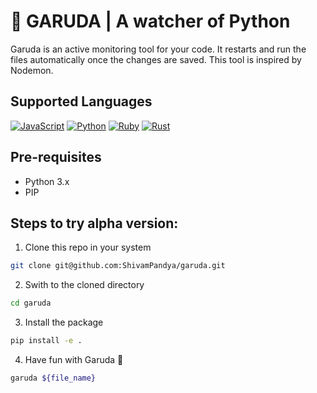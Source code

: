 # 🦅 GARUDA | A watcher of Python 

Garuda is an active monitoring tool for your code. It restarts and run the files automatically once the changes are saved. This tool is inspired by Nodemon.

## Supported Languages
[![JavaScript](https://img.shields.io/badge/javascript-blue?style=for-the-badge&logo=javascript)](https://github.com/ShivamPandya)
[![Python](https://img.shields.io/badge/python-yellow?style=for-the-badge&logo=python)](https://github.com/ShivamPandya)
[![Ruby](https://shields.io/badge/ruby-red?style=for-the-badge&logo=ruby)](https://github.com/ShivamPandya)
[![Rust](https://shields.io/badge/rust-orange?style=for-the-badge&logo=rust)](https://github.com/ShivamPandya)


## Pre-requisites
- Python 3.x
- PIP 

## Steps to try alpha version:

1. Clone this repo in your system
``` bash
git clone git@github.com:ShivamPandya/garuda.git
```

2. Swith to the cloned directory
``` bash
cd garuda
```

3. Install the package
``` bash
pip install -e .
```

4. Have fun with Garuda 🦅
``` bash
garuda ${file_name}
```
